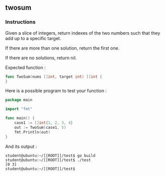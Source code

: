 ## twosum

### Instructions

Given a slice of integers, return indexes of the two numbers such that they add up to a specific target.

If there are more than one solution, return the first one.

If there are no solutions, return nil.

Expected function :

```go
func TwoSum(nums []int, target int) []int {
}
```

Here is a possible program to test your function :

```go
package main

import "fmt"

func main() {
	case1 := []int{1, 2, 3, 4}
	out := TwoSum(case1, 5)
	fmt.Println(out)
}
```

And its output :

```console
student@ubuntu:~/[[ROOT]]/test$ go build
student@ubuntu:~/[[ROOT]]/test$ ./test
[0 3]
student@ubuntu:~/[[ROOT]]/test$
```
